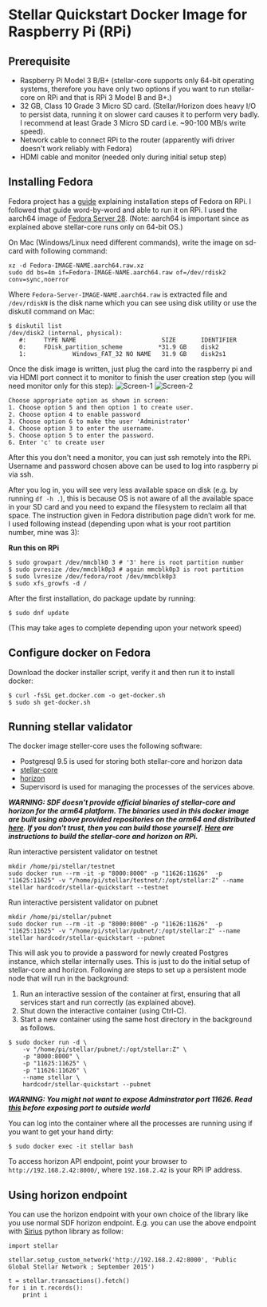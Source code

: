 # Stellar Quickstart Docker Image for Raspberry Pi (RPi)

## Prerequisite
* Raspberry Pi Model 3 B/B+ (stellar-core supports only 64-bit operating systems, therefore you have only two options if you want to run stellar-core on RPi and that is RPi 3 Model B and B+.)
* 32 GB, Class 10 Grade 3 Micro SD card. (Stellar/Horizon does heavy I/O to persist data, running it on slower card causes it to perform very badly. I recommend at least Grade 3 Micro SD card i.e. ~90-100 MB/s write speed).
* Network cable to connect RPi to the router (apparently wifi driver doesn't work reliably with Fedora)
* HDMI cable and monitor (needed only during initial setup step)

## Installing Fedora
Fedora project has a [guide](https://fedoraproject.org/wiki/Architectures/ARM/Raspberry_Pi) explaining installation steps of Fedora on RPi. I followed that guide word-by-word and able to run it on RPi. I used the aarch64 image of [Fedora Server 28](https://dl.fedoraproject.org/pub/fedora/linux/releases/28/Server/aarch64/images/Fedora-Server-28-1.1.aarch64.raw.xz). (Note: aarch64 is important since as explained above stellar-core runs only on 64-bit OS.)

On Mac (Windows/Linux need different commands), write the image on sd-card with following command:

```
xz -d Fedora-IMAGE-NAME.aarch64.raw.xz
sudo dd bs=4m if=Fedora-IMAGE-NAME.aarch64.raw of=/dev/rdisk2 conv=sync,noerror
```

Where `Fedora-Server-IMAGE-NAME.aarch64.raw` is extracted file and `/dev/rdiskN` is the disk name which you can see using disk utility or use the diskutil command on Mac:

```
$ diskutil list
/dev/disk2 (internal, physical):
   #:     TYPE NAME                        SIZE       IDENTIFIER
   0:     FDisk_partition_scheme          *31.9 GB    disk2
   1:             Windows_FAT_32 NO NAME   31.9 GB    disk2s1
```

Once the disk image is written, just plug the card into the raspberry pi and via HDMI port connect it to monitor to finish the user creation step (you will need monitor only for this step):
![Screen-1](https://raw.githubusercontent.com/hard-codr/assets/master/first.jpg)
![Screen-2](https://raw.githubusercontent.com/hard-codr/assets/master/second.jpg)

```
Choose appropriate option as shown in screen:
1. Choose option 5 and then option 1 to create user.
2. Choose option 4 to enable password
3. Choose option 6 to make the user 'Administrator'
4. Choose option 3 to enter the username.
5. Choose option 5 to enter the password.
6. Enter 'c' to create user
```

After this you don't need a monitor, you can just ssh remotely into the RPi. Username and password chosen above can be used to log into raspberry pi via ssh.

After you log in, you will see very less available space on disk (e.g. by running `df -h .`), this is because OS is not aware of all the available space in your SD card and you need to expand the filesystem to reclaim all that space. The instruction given in Fedora distribution page didn’t work for me. I used following instead (depending upon what is your root partition number, mine was 3):

**Run this on RPi**
```
$ sudo growpart /dev/mmcblk0 3 # '3' here is root partition number
$ sudo pvresize /dev/mmcblk0p3 # again mmcblk0p3 is root partition
$ sudo lvresize /dev/fedora/root /dev/mmcblk0p3
$ sudo xfs_growfs -d /
```

After the first installation, do package update by running:
```
$ sudo dnf update
```
(This may take ages to complete depending upon your network speed)

## Configure docker on Fedora

Download the docker installer script, verify it and then run it to install docker:
```
$ curl -fsSL get.docker.com -o get-docker.sh
$ sudo sh get-docker.sh
```

## Running stellar validator

The docker image steller-core uses the following software:

- Postgresql 9.5 is used for storing both stellar-core and horizon data
- [stellar-core](https://github.com/stellar/stellar-core)
- [horizon](https://github.com/stellar/horizon)
- Supervisord is used for managing the processes of the services above.

***WARNING: SDF doesn't provide official binaries of stellar-core and horizon for the arm64 platform. The binaries used in this docker image are built using above provided repositories on the arm64 and distributed [here](https://github.com/hard-codr/docker-stellar-core-horizon-rpi/releases). If you don't trust, then you can build those yourself. [Here](https://github.com/hard-codr/stellar-core) are instructions to build the stellar-core and horizon on RPi.***

Run interactive persistent validator on testnet
```
mkdir /home/pi/stellar/testnet
sudo docker run --rm -it -p "8000:8000" -p "11626:11626"  -p "11625:11625" -v "/home/pi/stellar/testnet/:/opt/stellar:Z" --name stellar hardcodr/stellar-quickstart --testnet
```

Run interactive persistent validator on pubnet
```
mkdir /home/pi/stellar/pubnet
sudo docker run --rm -it -p "8000:8000" -p "11626:11626"  -p "11625:11625" -v "/home/pi/stellar/pubnet/:/opt/stellar:Z" --name stellar hardcodr/stellar-quickstart --pubnet
```

This will ask you to provide a password for newly created Postgres instance, which stellar internally uses. This is just to do the initial setup of stellar-core and horizon. Following are steps to set up a persistent mode node that will run in the background:

1. Run an interactive session of the container at first, ensuring that all services start and run correctly (as explained above).
2. Shut down the interactive container (using Ctrl-C).
3. Start a new container using the same host directory in the background as follows.

```
$ sudo docker run -d \
    -v "/home/pi/stellar/pubnet/:/opt/stellar:Z" \
    -p "8000:8000" \
    -p "11625:11625" \
    -p "11626:11626" \
    --name stellar \
    hardcodr/stellar-quickstart --pubnet
```
***WARNING: You might not want to expose Adminstrator port 11626. Read [this](https://github.com/stellar/docker-stellar-core-horizon#security-considerations) before exposing port to outside world***

You can log into the container where all the processes are running using if you want to get your hand dirty:
```
$ sudo docker exec -it stellar bash
```

To access horizon API endpoint, point your browser to `http://192.168.2.42:8000/`, where `192.168.2.42` is your RPi IP address.


## Using horizon endpoint

You can use the horizon endpoint with your own choice of the library like you use normal SDF horizon endpoint. E.g. you can use the above endpoint with [Sirius](https://github.com/hard-codr/sirius) python library as follow:

```
import stellar

stellar.setup_custom_network('http://192.168.2.42:8000', 'Public Global Stellar Network ; September 2015')

t = stellar.transactions().fetch()
for i in t.records():
	print i
```
